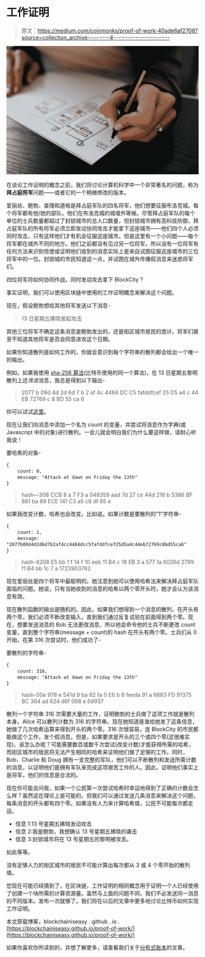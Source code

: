 # 工作证明

> 原文：<https://medium.com/coinmonks/proof-of-work-40ade6af2708?source=collection_archive---------4----------------------->

![](img/a04df1d8f3ea04851c2a7593339a5b2b.png)

在谈论工作证明的概念之前，我们将讨论计算机科学中一个非常著名的问题，称为**拜占庭将军**问题——或者它的一个稍微修改的版本。

爱丽丝、鲍勃、查理和道格是拜占庭军队的四名将军，他们想要征服布洛克城。每个将军都有他/她的部队，他们在布洛克城的城墙外等候。尽管拜占庭军队的每个单位的士兵数量都超过了封锁城市的总人口数量，但封锁城市拥有高科技防御，拜占庭军队的所有将军必须立即发动协同攻击才能拿下这座城市——他们四个人必须同时攻击，只有这样他们才有机会征服这座城市。但是这里有一个小问题——每个将军都在城外不同的地方。他们之前都没有见过另一位将军，所以没有一位将军有任何方法来识别信使或证明他们收到的消息实际上是来自试图征服这座城市的三位将军中的一位。封锁城的市民知道这一点，并试图在城外传播假消息来迷惑将军们。

四位将军将如何协同作战，同时发动攻击拿下 BlockCity？

事实证明，我们可以使用区块链中使用的工作证明概念来解决这个问题。

现在，假设鲍勃想给其他将军发送以下消息-

> 13 日星期五拂晓发起攻击

其他三位将军不确定这条消息是鲍勃发出的，还是街区城市居民的诡计。将军们甚至不知道其他将军是否会同意进攻这个日期。

如果你知道散列是如何工作的，你就会意识到每个字符串的散列都会给出一个唯一的输出。

例如，如果我使用 [sha-256 算法](https://emn178.github.io/online-tools/sha256.html)(比特币使用的同一个算法)，在 13 日星期五黎明散列上述*攻击*消息，我总是得到以下输出-

> 2077 b 09d 4d 2d 6d 7 b 2 af 4c 4484 DC C5 fafddfcef 25 D5 a4 c 44 EB 72769 c 8 BD 55 ca 6

你可以试试[这里](https://emn178.github.io/online-tools/sha256.html)。

现在让我们向消息中添加一个名为 count 的变量，并尝试将消息作为字典(或 Javascript 中的对象)进行散列。一会儿就会明白我们为什么要这样做，请耐心听我说！

要哈希的对象-

```
{
    count: 0, 
    message: "Attack at dawn on Friday the 13th"
}
```

> hash—308 CCB 8 a 7 F3 a 048359 aad 7d 27 ce 44d 216 b 5386 BF 861 ba 89 ECE 141 C3 a5 c8 df 65 e

如果我改变计数，哈希也会改变。比如说。如果计数是要散列的“1”字符串-

```
{
    count: 1, 
    message:   "2077b09d4d2d6d7b2af4cc4484dcc5fafddfcef25d5a4c44eb72769c8bd55ca6"
}
```

> hash-8208 E5 bb 1 f 14 f 10 eeb 11 B4 c 18 EB 3 a 577 fa 6026d 2799 f1 B4 bb 1c 7 a 1723903762

现在爱丽丝是四个将军中最聪明的。她注意到她可以使用哈希法来解决拜占庭军队面临的问题。她说，只有当她收到的消息的哈希以两个零开头时，她才会认为该消息有效。

现在散列函数的输出是随机的。因此，如果我们想得到一个消息的散列，在开头有两个零，我们必须不断改变输入，直到我们通过反复试验在前面得到两个零。现在，想要发送消息的 Bob 无法更改消息，所以他会命令他的士兵不断更改 count 变量，直到整个字符串(message + count)的 hash 在开头有两个零。士兵们从 0 开始，在第 316 次尝试时，他们成功了-

要散列的字符串-

```
{
    count: 316,
    message: "Attack at dawn on Friday the 13th"
}
```

> hash-00e 978 e 541d 9 ba 82 fa 0 E6 b 8 feeda 91 a 6683 FD 91375 BC 364 ad 624 d6f 068 e 69937

散列一个字符串 316 次需要大量的工作，证明鲍勃的士兵做了这项工作就是散列本身。Alice 可以散列计数为 316 的字符串。现在她知道是谁给她发了这条信息，她做了几次哈希运算来得到开头的两个零。316 次很容易，连 BlockCity 的市民都能做这个工作，发个假消息。但是，如果要求是开头的三个或四个零(这很难实现)，该怎么办呢？可能需要数百或数千次尝试(改变计数)才能获得所需的哈希，而街区城市的居民将无法产生相同的哈希来证明他们做了足够的工作。同时，Bob、Charlie 和 Doug 拥有一支完整的军队，他们可以不断散列和发送所需计数的消息，以证明他们是拥有军队来完成这项艰苦工作的人。因此，证明他们事实上是将军，他们的信息是合法的。

现在你可能会问我，如果一个公民第一次尝试哈希时幸运地得到了正确的计数会怎么样？虽然这在理论上是可能的，但我们可以通过发送几条消息来解决这个问题，每条消息的开头都有四个零。如果没有人力来计算哈希值，公民不可能每次都走运。

*   信息 1:13 号星期五拂晓发动攻击
*   信息 2:我是鲍勃，我想确认 13 号星期五拂晓的袭击
*   信息 3:封锁城市将在 13 号星期五的黎明被攻击。

如此等等。

没有足够人力的街区城市的居民不可能计算出每次都从 3 或 4 个零开始的散列值。

您现在可能已经猜到了，在区块链，工作证明的相同概念用于证明一个人已经使用了创建一个块所需的计算资源量。虽然与上面的问题不同，我们不必发送同一消息的不同版本。发布一次就够了。我们将在以后的文章中更多地讨论比特币如何实现工作证明。

本文原载博客，blockchainiseasy . github . io .
[https://blockchainiseasy.github.io/proof-of-work/](https://blockchainiseasy.github.io/proof-of-work/)

如果你喜欢你所读到的，并想了解更多，请查看我们关于[分布式账本](/@vsurya.ayyagari/distributed-ledger-6c3508ee73bf)的文章。